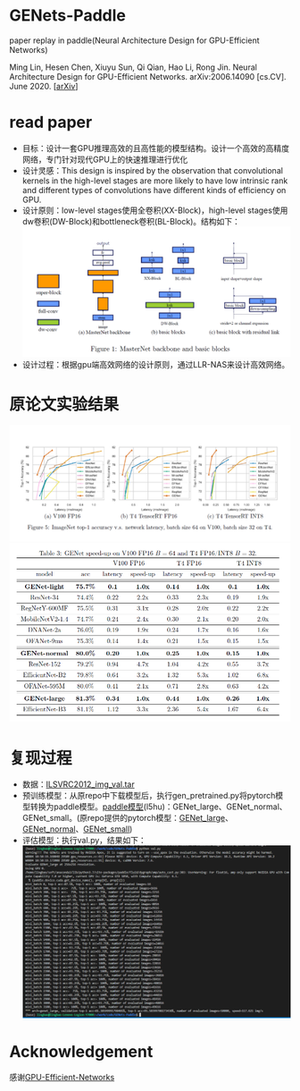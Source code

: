 # GENets-Paddle
paper replay in paddle(Neural Architecture Design for GPU-Efficient Networks)

Ming Lin, Hesen Chen, Xiuyu Sun, Qi Qian, Hao Li, Rong Jin. Neural Architecture Design for GPU-Efficient Networks. arXiv:2006.14090 [cs.CV]. June 2020. [[arXiv](https://arxiv.org/abs/2006.14090)]

# read paper
- 目标：设计一套GPU推理高效的且高性能的模型结构。设计一个高效的高精度网络，专门针对现代GPU上的快速推理进行优化
- 设计灵感：This design is inspired by the observation that convolutional kernels in the high-level stages are more likely to have low intrinsic rank and different types of convolutions have different kinds of efficiency on GPU.
- 设计原则：low-level stages使用全卷积(XX-Block)，high-level stages使用dw卷积(DW-Block)和bottleneck卷积(BL-Block)。结构如下：
![网络结构](asset/structure.png)
- 设计过程：根据gpu端高效网络的设计原则，通过LLR-NAS来设计高效网络。

# 原论文实验结果
![performance](asset/performance.png)
![performance table](asset/performance_table.png)

# 复现过程
- 数据：[ILSVRC2012_img_val.tar](https://aistudio.baidu.com/aistudio/datasetdetail/68594)
- 预训练模型：从原repo中下载模型后，执行gen_pretrained.py将pytorch模型转换为paddle模型。[paddle模型](https://pan.baidu.com/s/1u-90N6kehZAyYBvM7QgQ8g)(l5hu)：GENet_large、GENet_normal、GENet_small。(原repo提供的pytorch模型：[GENet_large](https://idstcv.oss-cn-zhangjiakou.aliyuncs.com/GENet/GENet_large.pth)、[GENet_normal](https://idstcv.oss-cn-zhangjiakou.aliyuncs.com/GENet/GENet_normal.pth)、[GENet_small](https://idstcv.oss-cn-zhangjiakou.aliyuncs.com/GENet/GENet_small.pth))
- 评估模型：执行val.py，结果如下：
![paddle模型推理](asset/genet_paddle_experiment.png)

# Acknowledgement
感谢[GPU-Efficient-Networks](https://github.com/idstcv/GPU-Efficient-Networks)
